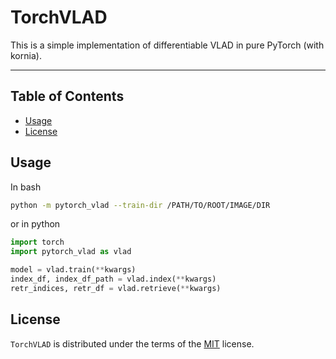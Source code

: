 # TorchVLAD

This is a simple implementation of differentiable VLAD in pure PyTorch (with kornia).

-----

## **Table of Contents**

- [Usage](#usage)
- [License](#license)

## Usage

In bash

```bash
python -m pytorch_vlad --train-dir /PATH/TO/ROOT/IMAGE/DIR 

```

or in python

```python
import torch
import pytorch_vlad as vlad

model = vlad.train(**kwargs)
index_df, index_df_path = vlad.index(**kwargs)
retr_indices, retr_df = vlad.retrieve(**kwargs)
```

## License

`TorchVLAD` is distributed under the terms of the [MIT](https://spdx.org/licenses/MIT.html) license.
